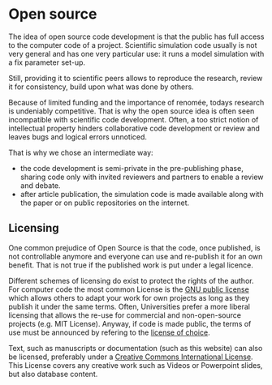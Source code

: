 # Open source

The idea of open source code development is that the public has full access to the computer code of a project. Scientific simulation code usually is not very general and has one very particular use: it runs a model simulation with a fix parameter set-up.

Still, providing it to scientific peers allows to reproduce the research, review it for consistency, build upon what was done by others.

Because of limited funding and the importance of renomée, todays research is undeniably competitive. That is why the open source idea is often seen incompatible with scientific code development. Often, a too strict notion of intellectual property hinders collaborative code development or review and leaves bugs and logical errors unnoticed.

That is why we chose an intermediate way:
- the code development is semi-private in the pre-publishing phase, sharing code only with invited reviewers and partners to enable a review and debate.
- after article publication, the simulation code is made available along with the paper or on public repositories on the internet.


## Licensing

One common prejudice of Open Source is that the code, once published, is not controllable anymore and everyone can use and re-publish it for an own benefit. That is not true if the published work is put under a legal licence.

Different schemes of licensing do exist to protect the rights of the author. For computer code the most common License is the [GNU public license](https://www.gnu.org/licenses/quick-guide-gplv3.en.html) which allows others to adapt your work for own projects as long as they publish it under the same terms. Often, Universities prefer a more liberal licensing that allows the re-use for commercial and non-open-source projects (e.g. MIT License). Anyway, if code is made public, the terms of use must be announced by refering to the [license of choice](http://choosealicense.com/).

Text, such as manuscripts or documentation (such as this website) can also be licensed, preferably under a [Creative Commons International License](https://creativecommons.org/choose/). This License covers any creative work such as Videos or Powerpoint slides, but also database content.
